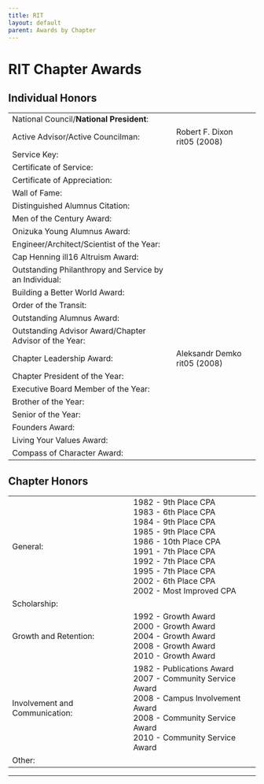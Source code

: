```yaml
---
title: RIT
layout: default
parent: Awards by Chapter
---
```


<link rel="stylesheet" href="{{ '/assets/css/by_chapter.css' | relative_url }}">

# RIT Chapter Awards

## Individual Honors

<table>
<tbody>

<tr>
<td>National Council/<b>National President</b>:</td>
<td>
</td></tr>

<tr>
<td>Active Advisor/Active Councilman:</td>
<td>Robert F. Dixon rit05 (2008)
</td></tr>

<tr>
<td>Service Key:</td>
<td>
</td></tr>

<tr>
<td>Certificate of Service:</td>
<td>
</td></tr>

<tr>
<td>Certificate of Appreciation:</td>
<td>
</td></tr>

<tr>
<td>Wall of Fame:</td>
<td>
</td></tr>

<tr>
<td>Distinguished Alumnus Citation:</td>
<td>
</td></tr>

<tr>
<td>Men of the Century Award:</td>
<td> 
</td></tr>

<tr>
<td>Onizuka Young Alumnus Award:</td>
<td>
</td></tr>

<tr>
<td>Engineer/Architect/Scientist of the Year:</td>
<td>
</td></tr>

<tr>
<td>Cap Henning ill16 Altruism Award:</td>
<td>
</td></tr>

<tr>
<td>Outstanding Philanthropy and Service by an Individual:</td>
<td>
</td></tr>

<tr>
<td>Building a Better World Award:</td>
<td>
</td></tr>
<tr>

<td>Order of the Transit:</td>
<td>
</td></tr>

<tr>
<td>Outstanding Alumnus Award:</td>
<td>
</td></tr>

<tr>
<td>Outstanding Advisor Award/Chapter Advisor of the Year:</td>
<td>
</td></tr>

<tr>
<td>Chapter Leadership Award:</td>
<td>Aleksandr Demko rit05 (2008)
</td></tr>

<tr>
<td>Chapter President of the Year:</td>
<td>
</td></tr>

<tr>
<td>Executive Board Member of the Year:</td>
<td>
</td></tr>

<tr>
<td>Brother of the Year:</td>
<td>
</td></tr>

<tr>
<td>Senior of the Year:</td>
<td>
</td></tr>

<tr>
<td>Founders Award:</td>
<td>
</td></tr>

<tr>
<td>Living Your Values Award:</td>
<td>
</td></tr>

<tr>
<td>Compass of Character Award:</td>
<td>
</td></tr>

</tbody>
</table>

## Chapter Honors

<table>
<tbody>

<tr>
<td>General:</td>
<td>1982 - 9th Place CPA
<br>1983 - 6th Place CPA
<br>1984 - 9th Place CPA
<br>1985 - 9th Place CPA
<br>1986 - 10th Place CPA
<br>1991 - 7th Place CPA
<br>1992 - 7th Place CPA
<br>1995 - 7th Place CPA
<br>2002 - 6th Place CPA
<br>2002 - Most Improved CPA
</td></tr>

<tr>
<td>Scholarship:</td>
<td>
</td></tr>

<tr>
<td>Growth and Retention:</td>
<td>1992 - Growth Award
<br>2000 - Growth Award
<br>2004 - Growth Award
<br>2008 - Growth Award
<br>2010 - Growth Award
</td></tr>

<tr>
<td>Involvement and Communication:</td>
<td>1982 - Publications Award
<br>2007 - Community Service Award
<br>2008 - Campus Involvement Award
<br>2008 - Community Service Award
<br>2010 - Community Service Award
</td></tr>

<tr>
<td>Other:</td>
<td>
</td></tr>

</tbody>
</table>

---
